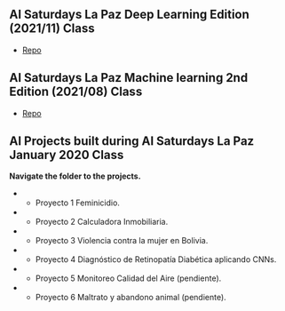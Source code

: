 
## AI Saturdays La Paz Deep Learning Edition (2021/11) Class
+ [Repo](2021.DL)


## AI Saturdays La Paz Machine learning 2nd Edition (2021/08) Class
+ [Repo](2021.ML2)


## AI Projects built during AI Saturdays La Paz January 2020 Class

**Navigate the folder to the projects.**

+ - Proyecto 1 Feminicidio.

+ - Proyecto 2 Calculadora Inmobiliaria.

+ - Proyecto 3 Violencia contra la mujer en Bolivia.

+ - Proyecto 4 Diagnóstico de Retinopatía Diabética aplicando CNNs. 

+ - Proyecto 5 Monitoreo Calidad del Aire (pendiente).

+ - Proyecto 6 Maltrato y abandono animal (pendiente).
